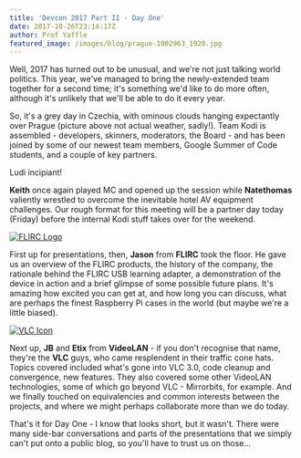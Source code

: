 ```yaml
---
title: 'Devcon 2017 Part II - Day One'
date: 2017-10-26T23:14:17Z
author: Prof Yaffle
featured_image: /images/blog/prague-1002963_1920.jpg
---
```

Well, 2017 has turned out to be unusual, and we're not just talking world politics. This year, we've managed to bring the newly-extended team together for a second time; it's something we'd like to do more often, although it's unlikely that we'll be able to do it every year.

 So, it's a grey day in Czechia, with ominous clouds hanging expectantly over Prague (picture above not actual weather, sadly!). Team Kodi is assembled - developers, skinners, moderators, the Board - and has been joined by some of our newest team members, Google Summer of Code students, and a couple of key partners.

 Ludi incipiant!

 **Keith** once again played MC and opened up the session while **Natethomas** valiently wrestled to overcome the inevitable hotel AV equipment challenges. Our rough format for this meeting will be a partner day today (Friday) before the internal Kodi stuff takes over for the weekend.

  

 [![FLIRC Logo](https://flirc.tv/image/catalog/Logo.png)](https://flirc.tv/) 

 First up for presentations, then, **Jason** from **FLIRC** took the floor. He gave us an overview of the FLIRC products, the history of the company, the rationale behind the FLIRC USB learning adapter, a demonstration of the device in action and a brief glimpse of some possible future plans. It's amazing how excited you can get at, and how long you can discuss, what are perhaps the finest Raspberry Pi cases in the world (but maybe we're a little biased).

  

 [![VLC Icon](https://images.videolan.org/images/VLC-IconSmall.png)](https://www.videolan.org/)

 Next up, **JB** and **Etix** from **VideoLAN** - if you don't recognise that name, they're the **VLC** guys, who came resplendent in their traffic cone hats. Topics covered included what's gone into VLC 3.0, code cleanup and convergence, new features. They also covered some other VideoLAN technologies, some of which go beyond VLC - Mirrorbits, for example. And we finally touched on equivalencies and common interests between the projects, and where we might perhaps collaborate more than we do today.

  

 That's it for Day One - I know that looks short, but it wasn't. There were many side-bar conversations and parts of the presentations that we simply can't put onto a public blog, so you'll have to trust us on those...

 
